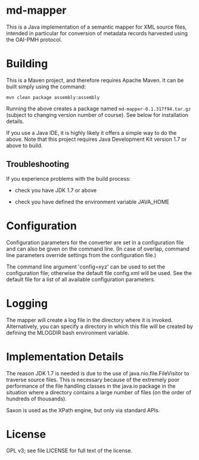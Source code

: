 md-mapper
=========

This is a Java implementation of a semantic mapper for XML source
files, intended in particular for conversion of metadata records
harvested using the OAI-PMH protocol.


# Building

This is a Maven project, and therefore requires Apache Maven. It can
be built simply using the command:

```
mvn clean package assembly:assembly
```

Running the above creates a package named
`md-mapper-0.1.317f94.tar.gz` (subject to changing version number of
course). See below for installation details.

If you use a Java IDE, it is highly likely it offers a simple way to
do the above. Note that this project requires Java Development Kit
version 1.7 or above to build.

## Troubleshooting

If you experience problems with the build process:

  - check you have JDK 1.7 or above

  - check you have defined the environment variable JAVA_HOME


# Configuration

Configuration parameters for the converter are set in a configuration
file and can also be given on the command line. (In case of overlap,
command line parameters override settings from the configuration
file.)

The command line argument 'config=xyz' can be used to set the
configuration file; otherwise the default file config.xml will be
used. See the default file for a list of all available configuration
parameters.

# Logging

The mapper will create a log file in the directory where it is invoked. Alternatively, you can specify a directory in which this file will be created by defining the MLOGDIR bash environment variable.

# Implementation Details

The reason JDK 1.7 is needed is due to the use of
java.nio.file.FileVisitor to traverse source files. This is necessary
because of the extremely poor performance of the file handling classes
in the java.io package in the situation where a directory contains a
large number of files (on the order of hundreds of thousands).

Saxon is used as the XPath engine, but only via standard APIs.


# License

GPL v3; see file LICENSE for full text of the license.
